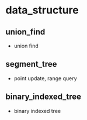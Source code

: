 # data_structure
## union_find
  - union find
## segment_tree
  - point update, range query
## binary_indexed_tree
  - binary indexed tree
